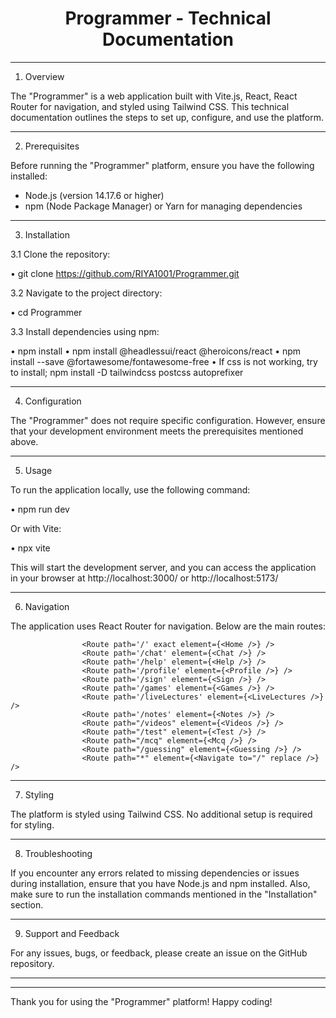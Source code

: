 <h1 align="center">Programmer - Technical Documentation</h1>

---

1.	Overview

The "Programmer" is a web application built with Vite.js, React, React Router for navigation, and styled using Tailwind CSS. This technical documentation outlines the steps to set up, configure, and use the platform.

---

2.	Prerequisites

Before running the "Programmer" platform, ensure you have the following installed:

-	Node.js (version 14.17.6 or higher)
-	npm (Node Package Manager) or Yarn for managing dependencies

---

3.	Installation

3.1	Clone the repository:

•	git clone https://github.com/RIYA1001/Programmer.git

3.2	Navigate to the project directory:

•	cd Programmer

3.3	Install dependencies using npm:

•	npm install
•	npm install @headlessui/react @heroicons/react
•	npm install --save @fortawesome/fontawesome-free
•	If css is not working, try to install; npm install -D tailwindcss postcss autoprefixer

---

4.	Configuration

The "Programmer" does not require specific configuration. However, ensure that your development environment meets the prerequisites mentioned above.

---

5.	Usage

To run the application locally, use the following command:

•	npm run dev

Or with Vite:

•	npx vite

This will start the development server, and you can access the application in your browser at http://localhost:3000/ or http://localhost:5173/

---

6.	Navigation

The application uses React Router for navigation. Below are the main routes:

                    <Route path='/' exact element={<Home />} />
                    <Route path='/chat' element={<Chat />} />
                    <Route path='/help' element={<Help />} />
                    <Route path='/profile' element={<Profile />} />
                    <Route path='/sign' element={<Sign />} />
                    <Route path='/games' element={<Games />} />
                    <Route path='/liveLectures' element={<LiveLectures />} />
                    <Route path='/notes' element={<Notes />} />
                    <Route path="/videos" element={<Videos />} />
                    <Route path="/test" element={<Test />} />
                    <Route path="/mcq" element={<Mcq />} />
                    <Route path="/guessing" element={<Guessing />} />
                    <Route path="*" element={<Navigate to="/" replace />} />
               
---

7.	Styling

The platform is styled using Tailwind CSS. No additional setup is required for styling.

---

8.	Troubleshooting

If you encounter any errors related to missing dependencies or issues during installation, ensure that you have Node.js and npm installed. Also, make sure to run the installation commands mentioned in the "Installation" section.

---

9.	Support and Feedback

For any issues, bugs, or feedback, please create an issue on the GitHub repository.

---
______________________________________________________

Thank you for using the "Programmer" platform! Happy coding!
